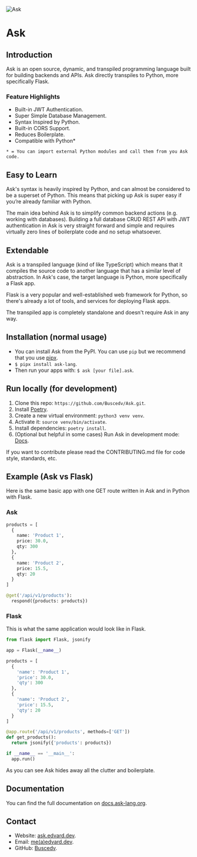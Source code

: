 <img src="https://ask.edvard.dev/banner.png" alt="Ask">

# Ask

<!-- [![CircleCI](https://circleci.com/gh/circleci/circleci-docs.svg?style=svg)](https://circleci.com/gh/Buscedv/Ask) -->

## Introduction
Ask is an open source, dynamic, and transpiled programming language built for building backends and APIs. Ask directly transpiles to Python, more specifically Flask.

### Feature Highlights
- Built-in JWT Authentication.
- Super Simple Database Management.
- Syntax Inspired by Python.
- Built-in CORS Support.
- Reduces Boilerplate.
- Compatible with Python*

`* = You can import external Python modules and call them from you Ask code.`

## Easy to Learn
Ask's syntax is heavily inspired by Python, and can almost be considered to be a superset of Python. This means that picking up Ask is super easy if you’re already familiar with Python.

The main idea behind Ask is to simplify common backend actions (e.g. working with databases). Building a full database CRUD REST API with JWT authentication in Ask is very straight forward and simple and requires virtually zero lines of boilerplate code and no setup whatsoever.

## Extendable
Ask is a transpiled language (kind of like TypeScript) which means that it compiles the source code to another language that has a similar level of abstraction. In Ask's case, the target language is Python, more specifically a Flask app.

Flask is a very popular and well-established web framework for Python, so there's already a lot of tools, and services for deploying Flask apps.

The transpiled app is completely standalone and doesn't require Ask in any way.

## Installation (normal usage)
- You can install Ask from the PyPI. You can use `pip` but we recommend that you use [pipx](https://pipxproject.github.io/pipx/).
- `$ pipx install ask-lang`.
- Then run your apps with: `$ ask [your file].ask`.

## Run locally (for development)
1. Clone this repo: `https://github.com/Buscedv/Ask.git`.
2. Install [Poetry](https://python-poetry.org/).
3. Create a new virtual environment: `python3 venv venv`.
4. Activate it: `source venv/bin/activate`.
5. Install dependencies: `poetry install`.
6. (Optional but helpful in some cases) Run Ask in development mode: [Docs](https://docs.ask-lang.org/development-tools/running-in-development-mode1).

If you want to contribute please read the CONTRIBUTING.md file for code style, standards, etc.

## Example (Ask vs Flask)
Here is the same basic app with one GET route written in Ask and in Python with Flask.

### Ask
```python
products = [
  {
    name: 'Product 1',
    price: 30.0,
    qty: 300
  },
  {
    name: 'Product 2',
    price: 15.5,
    qty: 20
  }
]

@get('/api/v1/products'):
  respond({products: products})
```

### Flask
This is what the same application would look like in Flask.

```python
from flask import Flask, jsonify

app = Flask(__name__)

products = [
  {
    'name': 'Product 1',
    'price': 30.0,
    'qty': 300
  },
  {
    'name': 'Product 2',
    'price': 15.5,
    'qty': 20
  }
]

@app.route('/api/v1/products', methods=['GET'])
def get_products():
  return jsonify({'products': products})

if __name__ == '__main__':
  app.run()
```

As you can see Ask hides away all the clutter and boilerplate.

## Documentation
You can find the full documentation on [docs.ask-lang.org](https://docs.ask-lang.org).

## Contact
- Website: [ask.edvard.dev](https://ask.edvard.dev).
- Email: [me(a)edvard.dev](mailto:me@edvard.dev).
- GitHub: [Buscedv](https://github.com/Buscedv).
